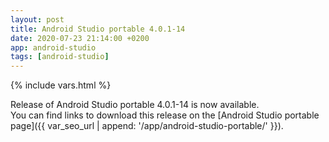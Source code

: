 ```yaml
---
layout: post
title: Android Studio portable 4.0.1-14
date: 2020-07-23 21:14:00 +0200
app: android-studio
tags: [android-studio]
---
```

{% include vars.html %}

Release of Android Studio portable 4.0.1-14 is now available.<br />
You can find links to download this release on the [Android Studio portable page]({{ var_seo_url | append: '/app/android-studio-portable/' }}).
